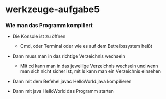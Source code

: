 # werkzeuge-aufgabe5

### Wie man das Programm kompiliert

* Die Konsole ist zu öffnen
  * Cmd, oder Terminal oder wie es auf dem Betreibssystem heißt

* Dann muss man in das richtige Verzeichnis wechseln
  * Mit cd kann man in das jeweilige Verzeichnis wechseln und wenn man sich nicht sicher ist,  mit ls kann man ein Verzeichnis einsehen
  
* Dann mit dem Befehel javac HelloWorld.java kompilieren

* Dann mit java HelloWorld das Programm starten 
